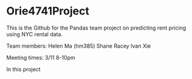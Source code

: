 # Orie4741Project
This is the Github for the Pandas team project on predicting rent pricing using NYC rental data.

Team members: 
Helen Ma (hm385) 
Shane Racey 
Ivan Xie 

Meeting times:
3/11 8-10pm

In this project 
